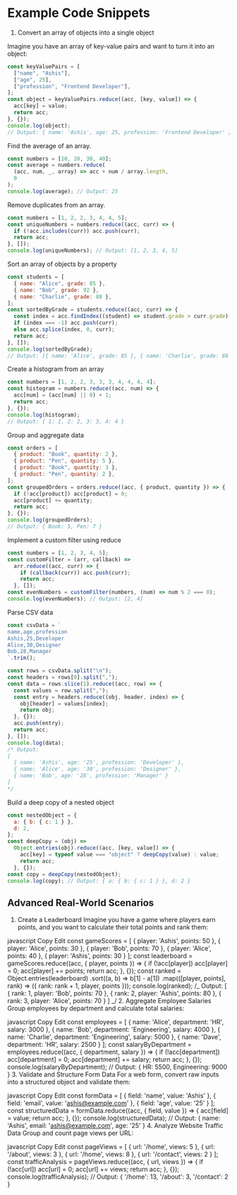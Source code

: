 # Example Code Snippets

1. Convert an array of objects into a single object

Imagine you have an array of key-value pairs and want to turn it into an object:

```javascript
const keyValuePairs = [
  ["name", "Ashis"],
  ["age", 25],
  ["profession", "Frontend Developer"],
];
const object = keyValuePairs.reduce((acc, [key, value]) => {
  acc[key] = value;
  return acc;
}, {});
console.log(object);
// Output: { name: 'Ashis', age: 25, profession: 'Frontend Developer' }
```

Find the average of an array.

```javascript
const numbers = [10, 20, 30, 40];
const average = numbers.reduce(
  (acc, num, _, array) => acc + num / array.length,
  0
);
console.log(average); // Output: 25
```

Remove duplicates from an array.

```javascript
const numbers = [1, 2, 2, 3, 4, 4, 5];
const uniqueNumbers = numbers.reduce((acc, curr) => {
  if (!acc.includes(curr)) acc.push(curr);
  return acc;
}, []);
console.log(uniqueNumbers); // Output: [1, 2, 3, 4, 5]
```

Sort an array of objects by a property

```javascript
const students = [
  { name: "Alice", grade: 85 },
  { name: "Bob", grade: 92 },
  { name: "Charlie", grade: 88 },
];
const sortedByGrade = students.reduce((acc, curr) => {
  const index = acc.findIndex((student) => student.grade > curr.grade);
  if (index === -1) acc.push(curr);
  else acc.splice(index, 0, curr);
  return acc;
}, []);
console.log(sortedByGrade);
// Output: [{ name: 'Alice', grade: 85 }, { name: 'Charlie', grade: 88 }, { name: 'Bob', grade: 92 }]
```

Create a histogram from an array

```javascript
const numbers = [1, 2, 2, 3, 3, 3, 4, 4, 4, 4];
const histogram = numbers.reduce((acc, num) => {
  acc[num] = (acc[num] || 0) + 1;
  return acc;
}, {});
console.log(histogram);
// Output: { 1: 1, 2: 2, 3: 3, 4: 4 }
```

Group and aggregate data

```javascript
const orders = [
  { product: "Book", quantity: 2 },
  { product: "Pen", quantity: 5 },
  { product: "Book", quantity: 3 },
  { product: "Pen", quantity: 2 },
];
const groupedOrders = orders.reduce((acc, { product, quantity }) => {
  if (!acc[product]) acc[product] = 0;
  acc[product] += quantity;
  return acc;
}, {});
console.log(groupedOrders);
// Output: { Book: 5, Pen: 7 }
```

Implement a custom filter using reduce

```javascript
const numbers = [1, 2, 3, 4, 5];
const customFilter = (arr, callback) =>
  arr.reduce((acc, curr) => {
    if (callback(curr)) acc.push(curr);
    return acc;
  }, []);
const evenNumbers = customFilter(numbers, (num) => num % 2 === 0);
console.log(evenNumbers); // Output: [2, 4]
```

Parse CSV data

```javascript
const csvData = `
name,age,profession
Ashis,25,Developer
Alice,30,Designer
Bob,28,Manager
`.trim();

const rows = csvData.split("\n");
const headers = rows[0].split(",");
const data = rows.slice(1).reduce((acc, row) => {
  const values = row.split(",");
  const entry = headers.reduce((obj, header, index) => {
    obj[header] = values[index];
    return obj;
  }, {});
  acc.push(entry);
  return acc;
}, []);
console.log(data);
/* Output:
[
  { name: 'Ashis', age: '25', profession: 'Developer' },
  { name: 'Alice', age: '30', profession: 'Designer' },
  { name: 'Bob', age: '28', profession: 'Manager' }
]
*/
```

Build a deep copy of a nested object

```javascript
const nestedObject = {
  a: { b: { c: 1 } },
  d: 2,
};
const deepCopy = (obj) =>
  Object.entries(obj).reduce((acc, [key, value]) => {
    acc[key] = typeof value === "object" ? deepCopy(value) : value;
    return acc;
  }, {});
const copy = deepCopy(nestedObject);
console.log(copy); // Output: { a: { b: { c: 1 } }, d: 2 }
```

## Advanced Real-World Scenarios

1. Create a Leaderboard
   Imagine you have a game where players earn points, and you want to calculate their total points and rank them:

javascript
Copy
Edit
const gameScores = [
{ player: 'Ashis', points: 50 },
{ player: 'Alice', points: 30 },
{ player: 'Bob', points: 70 },
{ player: 'Alice', points: 40 },
{ player: 'Ashis', points: 30 }
];
const leaderboard = gameScores.reduce((acc, { player, points }) => {
if (!acc[player]) acc[player] = 0;
acc[player] += points;
return acc;
}, {});
const ranked = Object.entries(leaderboard)
.sort((a, b) => b[1] - a[1])
.map(([player, points], rank) => ({ rank: rank + 1, player, points }));
console.log(ranked);
/_ Output:
[
{ rank: 1, player: 'Bob', points: 70 },
{ rank: 2, player: 'Ashis', points: 80 },
{ rank: 3, player: 'Alice', points: 70 }
]
_/ 2. Aggregate Employee Salaries
Group employees by department and calculate total salaries:

javascript
Copy
Edit
const employees = [
{ name: 'Alice', department: 'HR', salary: 3000 },
{ name: 'Bob', department: 'Engineering', salary: 4000 },
{ name: 'Charlie', department: 'Engineering', salary: 5000 },
{ name: 'Dave', department: 'HR', salary: 2500 }
];
const salaryByDepartment = employees.reduce((acc, { department, salary }) => {
if (!acc[department]) acc[department] = 0;
acc[department] += salary;
return acc;
}, {});
console.log(salaryByDepartment);
// Output: { HR: 5500, Engineering: 9000 } 3. Validate and Structure Form Data
For a web form, convert raw inputs into a structured object and validate them:

javascript
Copy
Edit
const formData = [
{ field: 'name', value: 'Ashis' },
{ field: 'email', value: 'ashis@example.com' },
{ field: 'age', value: '25' }
];
const structuredData = formData.reduce((acc, { field, value }) => {
acc[field] = value;
return acc;
}, {});
console.log(structuredData);
// Output: { name: 'Ashis', email: 'ashis@example.com', age: '25' } 4. Analyze Website Traffic Data
Group and count page views per URL:

javascript
Copy
Edit
const pageViews = [
{ url: '/home', views: 5 },
{ url: '/about', views: 3 },
{ url: '/home', views: 8 },
{ url: '/contact', views: 2 }
];
const trafficAnalysis = pageViews.reduce((acc, { url, views }) => {
if (!acc[url]) acc[url] = 0;
acc[url] += views;
return acc;
}, {});
console.log(trafficAnalysis);
// Output: { '/home': 13, '/about': 3, '/contact': 2 }
